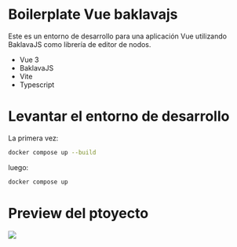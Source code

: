 # Boilerplate Vue baklavajs

Este es un entorno de desarrollo para una aplicación Vue utilizando BaklavaJS como librería de editor de nodos.

- Vue 3
- BaklavaJS
- Vite
- Typescript

# Levantar el entorno de desarrollo

La primera vez:

```bash
docker compose up --build
```

luego:

```bash
docker compose up
```

# Preview del ptoyecto

![](docimages/20250411125500.png)